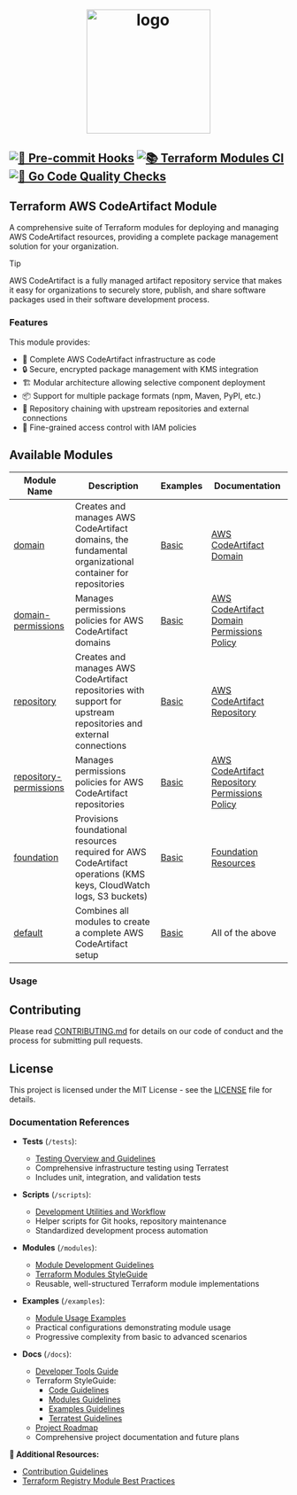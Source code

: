 <h1 align="center">
  <img alt="logo" src="https://forum.huawei.com/enterprise/en/data/attachment/forum/202204/21/120858nak5g1epkzwq5gcs.png" width="224px"/><br/>

[![🧼 Pre-commit Hooks](https://github.com/Excoriate/terraform-aws-codeartifact/actions/workflows/pre-commit.yml/badge.svg)](https://github.com/Excoriate/terraform-aws-codeartifact/actions/workflows/pre-commit.yml) [![📚 Terraform Modules CI](https://github.com/Excoriate/terraform-aws-codeartifact/actions/workflows/tf-modules-ci.yaml/badge.svg)](https://github.com/Excoriate/terraform-aws-codeartifact/actions/workflows/tf-modules-ci.yaml) [![🦫 Go Code Quality Checks](https://github.com/Excoriate/terraform-aws-codeartifact/actions/workflows/go-linter.yaml/badge.svg)](https://github.com/Excoriate/terraform-aws-codeartifact/actions/workflows/go-linter.yaml)
---

## Terraform AWS CodeArtifact Module

A comprehensive suite of Terraform modules for deploying and managing AWS CodeArtifact resources, providing a complete package management solution for your organization.

> [!TIP]
> AWS CodeArtifact is a fully managed artifact repository service that makes it easy for organizations to securely store, publish, and share software packages used in their software development process.

### Features

This module provides:

- 🚀 Complete AWS CodeArtifact infrastructure as code
- 🔒 Secure, encrypted package management with KMS integration
- 🏗️ Modular architecture allowing selective component deployment
- 📦 Support for multiple package formats (npm, Maven, PyPI, etc.)
- 🔄 Repository chaining with upstream repositories and external connections
- 🔐 Fine-grained access control with IAM policies

## Available Modules

| Module Name | Description | Examples | Documentation |
|-------------|-------------|----------|---------------|
| [domain](./modules/domain) | Creates and manages AWS CodeArtifact domains, the fundamental organizational container for repositories | [Basic](./examples/domain/basic) | [AWS CodeArtifact Domain](./docs/terraform-resources/aws_codeartifact_domain%20%20Resources%20%20hashicorpaws%20%20Terraform%20%20Terraform%20Registry.md) |
| [domain-permissions](./modules/domain-permissions) | Manages permissions policies for AWS CodeArtifact domains | [Basic](./examples/domain-permissions) | [AWS CodeArtifact Domain Permissions Policy](./docs/terraform-resources/aws_codeartifact_domain_permissions_policy%20%20Resources%20%20hashicorpaws%20%20Terraform%20%20Terraform%20Registry.md) |
| [repository](./modules/repository) | Creates and manages AWS CodeArtifact repositories with support for upstream repositories and external connections | [Basic](./examples/repository) | [AWS CodeArtifact Repository](./docs/terraform-resources/aws_codeartifact_repository%20%20Resources%20%20hashicorpaws%20%20Terraform%20%20Terraform%20Registry.md) |
| [repository-permissions](./modules/repository-permissions) | Manages permissions policies for AWS CodeArtifact repositories | [Basic](./examples/repository-permissions) | [AWS CodeArtifact Repository Permissions Policy](./docs/terraform-resources/aws_codeartifact_repository_permissions_policy%20%20Resources%20%20hashicorpaws%20%20Terraform%20%20Terraform%20Registry.md) |
| [foundation](./modules/foundation) | Provisions foundational resources required for AWS CodeArtifact operations (KMS keys, CloudWatch logs, S3 buckets) | [Basic](./examples/foundation) | [Foundation Resources](./docs/terraform-resources/terraform-aws-codeartifact-foundation-resources.md) |
| [default](./modules/default) | Combines all modules to create a complete AWS CodeArtifact setup | [Basic](./examples/default) | All of the above |

### Usage

## Contributing

Please read [CONTRIBUTING.md](CONTRIBUTING.md) for details on our code of conduct and the process for submitting pull requests.

## License

This project is licensed under the MIT License - see the [LICENSE](LICENSE) file for details.

### Documentation References

- **Tests** (`/tests`):
  - [Testing Overview and Guidelines](/tests/README.md)
  - Comprehensive infrastructure testing using Terratest
  - Includes unit, integration, and validation tests

- **Scripts** (`/scripts`):
  - [Development Utilities and Workflow](/scripts/README.md)
  - Helper scripts for Git hooks, repository maintenance
  - Standardized development process automation

- **Modules** (`/modules`):
  - [Module Development Guidelines](/modules/README.md)
  - [Terraform Modules StyleGuide](/docs/terraform-styleguide/terraform-styleguide-modules.md)
  - Reusable, well-structured Terraform module implementations

- **Examples** (`/examples`):
  - [Module Usage Examples](/examples/README.md)
  - Practical configurations demonstrating module usage
  - Progressive complexity from basic to advanced scenarios

- **Docs** (`/docs`):
  - [Developer Tools Guide](/docs/guides/development-tools-guide.md)
  - Terraform StyleGuide:
    - [Code Guidelines](/docs/terraform-styleguide/terraform-styleguide-code.md)
    - [Modules Guidelines](/docs/terraform-styleguide/terraform-styleguide-modules.md)
    - [Examples Guidelines](/docs/terraform-styleguide/terraform-styleguide-examples.md)
    - [Terratest Guidelines](/docs/terraform-styleguide/terraform-styleguide-terratest.md)
  - [Project Roadmap](/docs/ROADMAP.md)
  - Comprehensive project documentation and future plans

**📘 Additional Resources:**
- [Contribution Guidelines](CONTRIBUTING.md)
- [Terraform Registry Module Best Practices](/docs/terraform-styleguide/terraform-styleguide-modules.md)
